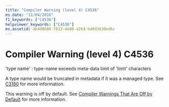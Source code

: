 ```yaml
---
title: "Compiler Warning (level 4) C4536"
ms.date: "11/04/2016"
f1_keywords: ["C4536"]
helpviewer_keywords: ["C4536"]
ms.assetid: ab4d0686-f813-4e88-a264-b40d3630ed6c
---
```

# Compiler Warning (level 4) C4536

'type name' : type-name exceeds meta-data limit of 'limit' characters

A type name would be truncated in metadata if it was a managed type. See [C3180](../../error-messages/compiler-errors-2/compiler-error-c3180.md) for more information.

This warning is off by default. See [Compiler Warnings That Are Off by Default](../../preprocessor/compiler-warnings-that-are-off-by-default.md) for more information.
